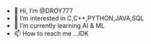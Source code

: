- 👋 Hi, I’m @DROY777
- 👀 I’m interested in C,C++,PYTHON,JAVA,SQL
- 🌱 I’m currently learning AI & ML
- 📫 How to reach me ...IDK

<!---
DROY777/DROY777 is a ✨ special ✨ repository because its `README.md` (this file) appears on your GitHub profile.
You can click the Preview link to take a look at your changes.
--->
